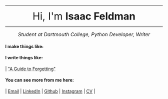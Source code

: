 
---
 <div align="center"><font size="6"> Hi, I'm <b>Isaac Feldman</b> </font></div>

---
<div align="center"><font size="3"><i>Student at Dartmouth College, Python Developer, Writer</i></font></div>

  
#### I make things like:


#### I write things like:
| ["A Guide to Forgetting"](/_posts/guide_to_forgetting.md/)

#### You can see more from me here:  
| [Email](mailto:isaac.c.feldman.23@dartmouth.edu) | [LinkedIn](https://www.linkedin.com/in/isaac-c-feldman/) | [Github](https://github.com/isaac-400) | [Instagram](https://instagram.com/isaac_feldman) | [CV](/isaac_feldman_resume.docx/) |